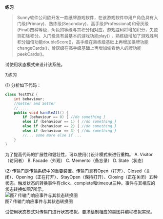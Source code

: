 **练习**  
> Sunny软件公司欲开发一款纸牌游戏软件，在该游戏软件中用户角色具有入门级(Primary)、熟练级(Secondary)、高手级(Professional)和骨灰级(Final)四种等级，角色的等级与其积分相对应，游戏胜利将增加积分，失败则扣除积分。入门级具有最基本的游戏功能play() ，熟练级增加了游戏胜利积分加倍功能doubleScore()，高手级在熟练级基础上再增加换牌功能changeCards()，骨灰级在高手级基础上再增加偷看他人的牌功能peekCards()。

试使用状态模式来设计该系统。

7.练习

(1) 分析如下代码：  
```java
class TestXYZ {  
    int behaviour;  
    //Getter and Setter  
    //......  
    public void handleAll() {  
        if (behaviour == 0) { //do something }  
        else if (behaviour == 1) { //do something }  
        else if (behaviour == 2) { //do something }  
        else if (behaviour == 3) { //do something }  
        //... some more else if ...  
    }  
}
```

为了提高代码的扩展性和健壮性，可以使用( )设计模式来进行重构。 A. Visitor（访问者） B. Facade（外观） C. Memento（备忘录） D. State（状态）

(2) 传输门是传输系统中的重要装置。传输门具有Open（打开）、Closed（关闭）、Opening（正在打开）、StayOpen（保持打开）、Closing（正在关闭）五种状态。触发状态的转换事件有click、complete和timeout三种。事件与其相应的状态转换如图7所示。  
![图7 传输门响应事件与其状态转换图](https://upload-images.jianshu.io/upload_images/5792176-ef09b5c8da855f14.jpg?imageMogr2/auto-orient/strip%7CimageView2/2/w/1240)  
图7 传输门响应事件与其状态转换图

试使用状态模式对传输门进行状态模拟，要求绘制相应的类图并编程模拟实现。